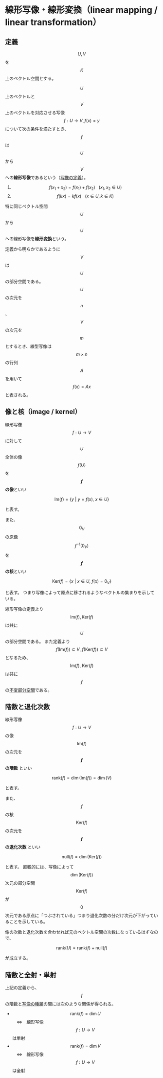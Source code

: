 # 線形写像・線形変換（linear mapping / linear transformation）

## 定義

$$U,V$$ を $$K$$ 上のベクトル空間とする。

$$U$$ 上のベクトルと $$V$$ 上のベクトルを対応させる写像 $$f:U\rightarrow V, f(x) = y$$ について次の条件を満たすとき、$$f$$ は $$U$$ から $$V$$ への**線形写像**であるという（[写像の定義](../native_set_theory/mapping.md)）。

1. $$f(x_1 + x_2) = f(x_1) + f(x_2) \ \ \ (x_1, x_2 \in U)$$
2. $$f(kx) = kf(x) \ \ \ (x \in U, k \in K)$$

特に同じベクトル空間 $$U$$ から $$U$$ への線形写像を**線形変換**という。

定義から明らかであるように $$V$$ は $$U$$ の部分空間である。
$$U$$ の次元を $$n$$、$$V$$ の次元を $$m$$とするとき、線型写像は $$m\times n$$ の行列 $$A$$ を用いて $$f(x) = Ax$$ と表される。

## 像と核（image / kernel）

線形写像 $$f:U\rightarrow V$$ に対して $$U$$ 全体の像 $$f(U)$$ を **$$f$$ の像**といい

$$
\mathrm{Im} (f) = \{y \ | \ y = f(x),\ x \in U\}
$$

と表す。

また、$$0_V$$ の原像 $$f^{-1}(0_V)$$ を **$$f$$ の核**といい

$$
\mathrm{Ker} (f) = \{x \ | \ x \in U,\ f(x) = 0_V\}
$$

と表す。
つまり写像によって原点に移されるようなベクトルの集まりを示している。

線形写像の定義より $$\mathrm{Im}(f), \mathrm{Ker}(f)$$ は共に $$U$$ の部分空間である。
また定義より $$f(\mathrm{Im}(f)) \subset V,\ f(\mathrm{Ker} (f)) \subset V$$ となるため、$$\mathrm{Im}(f),\ \mathrm{Ker}(f)$$ は共に $$f$$ の[不変部分空間](vector_space.md#不変部分空間)である。

## 階数と退化次数

線形写像 $$f:U\rightarrow V$$ の像 $$\mathrm{Im}(f)$$ の次元を **$$f$$ の階数** といい

$$
\mathrm{rank}(f) = \dim(\mathrm{Im}(f)) = \dim(V)
$$

と表す。

また、$$f$$ の核 $$\mathrm{Ker} (f)$$ の次元を **$$f$$ の退化次数** といい

$$
\mathrm{null}(f) = \dim (\mathrm{Ker}(f))
$$

と表す。
直観的には、写像によって $$\dim (\mathrm{Ker}(f))$$ 次元の部分空間 $$\mathrm{Ker}(f)$$ が $$0$$ 次元である原点に「つぶされている」つまり退化次数の分だけ次元が下がっていることを示している。

像の次数と退化次数を合わせれば元のベクトル空間の次数になっているはずなので、

$$
\mathrm{rank}(U) = \mathrm{rank}(f) + \mathrm{null}(f)
$$

が成立する。

## 階数と全射・単射

上記の定義から、$$f$$ の階数と[写像の種類](../native_set_theory/mapping.md#写像の分類)の間には次のような関係が得られる。

* $$\mathrm{rank}(f) = \dim U$$　⇔　線形写像 $$f:U\rightarrow V$$ は単射
* $$\mathrm{rank}(f) = \dim V$$　⇔　線形写像 $$f:U\rightarrow V$$ は全射
